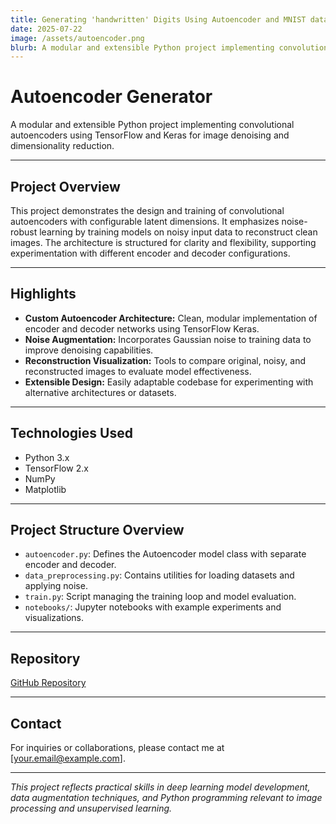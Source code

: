 ```yaml
---
title: Generating 'handwritten' Digits Using Autoencoder and MNIST data
date: 2025-07-22
image: /assets/autoencoder.png
blurb: A modular and extensible Python project implementing convolutional autoencoders using TensorFlow and Keras for image denoising and dimensionality reduction.
---
```


# Autoencoder Generator


A modular and extensible Python project implementing convolutional autoencoders using TensorFlow and Keras for image denoising and dimensionality reduction.

---

## Project Overview

This project demonstrates the design and training of convolutional autoencoders with configurable latent dimensions. It emphasizes noise-robust learning by training models on noisy input data to reconstruct clean images. The architecture is structured for clarity and flexibility, supporting experimentation with different encoder and decoder configurations.

---

## Highlights

- **Custom Autoencoder Architecture:** Clean, modular implementation of encoder and decoder networks using TensorFlow Keras.  
- **Noise Augmentation:** Incorporates Gaussian noise to training data to improve denoising capabilities.  
- **Reconstruction Visualization:** Tools to compare original, noisy, and reconstructed images to evaluate model effectiveness.  
- **Extensible Design:** Easily adaptable codebase for experimenting with alternative architectures or datasets.

---

## Technologies Used

- Python 3.x  
- TensorFlow 2.x  
- NumPy  
- Matplotlib  

---

## Project Structure Overview

- `autoencoder.py`: Defines the Autoencoder model class with separate encoder and decoder.  
- `data_preprocessing.py`: Contains utilities for loading datasets and applying noise.  
- `train.py`: Script managing the training loop and model evaluation.  
- `notebooks/`: Jupyter notebooks with example experiments and visualizations.

---

## Repository

[GitHub Repository](https://github.com/MylesTym/Autoencoder_generator)

---

## Contact

For inquiries or collaborations, please contact me at [your.email@example.com].

---

*This project reflects practical skills in deep learning model development, data augmentation techniques, and Python programming relevant to image processing and unsupervised learning.*
